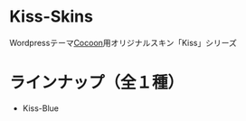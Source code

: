 # Kiss-Skins
Wordpressテーマ[Cocoon](https://wp-cocoon.com/)用オリジナルスキン「Kiss」シリーズ

# ラインナップ（全１種）
- Kiss-Blue
